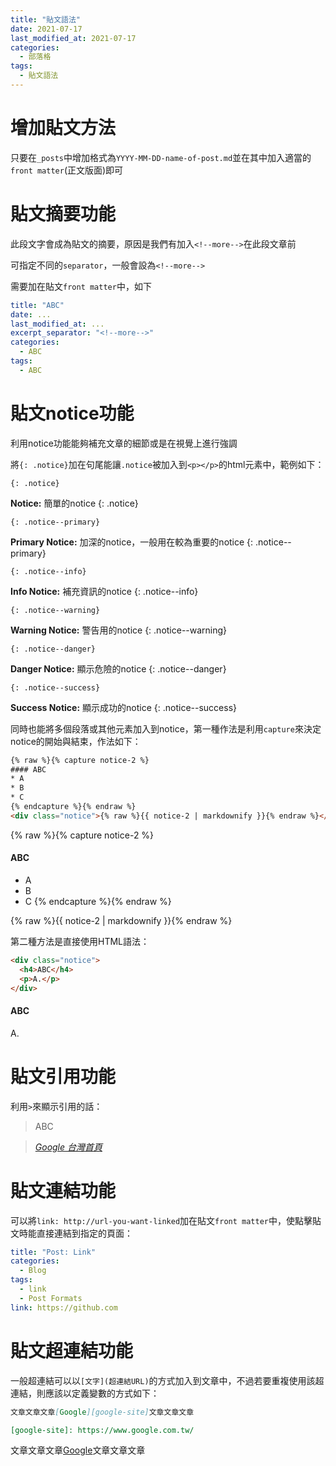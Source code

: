 ```yaml
---
title: "貼文語法"
date: 2021-07-17
last_modified_at: 2021-07-17
categories:
  - 部落格
tags:
  - 貼文語法
---
```


# 增加貼文方法
只要在`_posts`中增加格式為`YYYY-MM-DD-name-of-post.md`並在其中加入適當的`front matter`(正文版面)即可


# 貼文摘要功能
此段文字會成為貼文的摘要，原因是我們有加入`<!--more-->`在此段文章前

可指定不同的`separator`，一般會設為`<!--more-->`

需要加在貼文`front matter`中，如下
```yaml
title: "ABC"
date: ...
last_modified_at: ...
excerpt_separator: "<!--more-->"
categories:
  - ABC
tags:
  - ABC
```

<!--more-->

# 貼文notice功能
利用notice功能能夠補充文章的細節或是在視覺上進行強調

將`{: .notice}`加在句尾能讓`.notice`被加入到`<p></p>`的html元素中，範例如下：

`{: .notice}`

**Notice:** 簡單的notice
{: .notice}

`{: .notice--primary}`

**Primary Notice:** 加深的notice，一般用在較為重要的notice
{: .notice--primary}

`{: .notice--info}`

**Info Notice:** 補充資訊的notice
{: .notice--info}

`{: .notice--warning}`

**Warning Notice:** 警告用的notice
{: .notice--warning}

`{: .notice--danger}`

**Danger Notice:** 顯示危險的notice
{: .notice--danger}

`{: .notice--success}`

**Success Notice:** 顯示成功的notice
{: .notice--success}

同時也能將多個段落或其他元素加入到notice，第一種作法是利用`capture`來決定notice的開始與結束，作法如下：

```html
{% raw %}{% capture notice-2 %}
#### ABC
* A
* B
* C
{% endcapture %}{% endraw %}
<div class="notice">{% raw %}{{ notice-2 | markdownify }}{% endraw %}</div>
```

{% raw %}{% capture notice-2 %}
#### ABC

* A
* B
* C
{% endcapture %}{% endraw %}
<div class="notice">{% raw %}{{ notice-2 | markdownify }}{% endraw %}</div>

第二種方法是直接使用HTML語法：
```html
<div class="notice">
  <h4>ABC</h4>
  <p>A.</p>
</div>
```

<div class="notice">
  <h4>ABC</h4>
  <p>A.</p>
</div>

# 貼文引用功能
利用`>`來顯示引用的話：

> ABC

> <cite><a href="https://www.google.com.tw/">Google 台灣首頁</a></cite>

# 貼文連結功能
可以將`link: http://url-you-want-linked`加在貼文`front matter`中，使點擊貼文時能直接連結到指定的頁面：

```yaml
title: "Post: Link"
categories:
  - Blog
tags:
  - link
  - Post Formats
link: https://github.com
```

# 貼文超連結功能
一般超連結可以以`[文字](超連結URL)`的方式加入到文章中，不過若要重複使用該超連結，則應該以定義變數的方式如下：

```markdown
文章文章文章[Google][google-site]文章文章文章

[google-site]: https://www.google.com.tw/
```

文章文章文章[Google][google-site]文章文章文章

[google-site]: https://www.google.com.tw/
